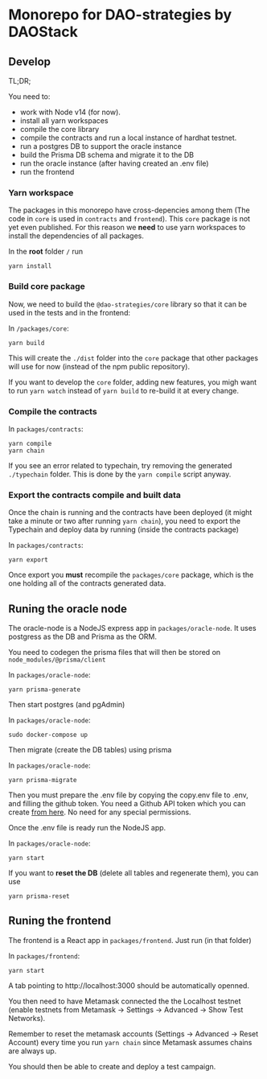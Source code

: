 # Monorepo for DAO-strategies by DAOStack

## Develop

TL;DR;

You need to:

- work with Node v14 (for now).
- install all yarn workspaces
- compile the core library
- compile the contracts and run a local instance of hardhat testnet.
- run a postgres DB to support the oracle instance
- build the Prisma DB schema and migrate it to the DB
- run the oracle instance (after having created an .env file)
- run the frontend

### Yarn workspace

The packages in this monorepo have cross-depencies among them (The code in `core` is used in `contracts` and `frontend`). This `core` package is not yet even published. For this reason we **need** to use yarn workspaces to install the dependencies of all packages.

In the **root** folder `/` run

```
yarn install
```

### Build core package

Now, we need to build the `@dao-strategies/core` library so that it can be used in the tests and in the frontend:

In `/packages/core`:

```
yarn build
```

This will create the `./dist` folder into the `core` package that other packages will use for now (instead of the npm public repository).

If you want to develop the `core` folder, adding new features, you migh want to run `yarn watch` instead of `yarn build` to re-build it at every change.

### Compile the contracts

In `packages/contracts`:

```
yarn compile
yarn chain
```

If you see an error related to typechain, try removing the generated `./typechain` folder. This is done by the `yarn compile` script anyway.

### Export the contracts compile and built data

Once the chain is running and the contracts have been deployed (it might take a minute or two after running `yarn chain`), you need to export the Typechain and deploy data by running (inside the contracts package)

In `packages/contracts`:

```
yarn export
```

Once export you **must** recompile the `packages/core` package, which is the one holding all of the contracts generated data.

## Runing the oracle node

The oracle-node is a NodeJS express app in `packages/oracle-node`. It uses postgress as the DB and Prisma as the ORM.

You need to codegen the prisma files that will then be stored on `node_modules/@prisma/client`

In `packages/oracle-node`:

```
yarn prisma-generate
```

Then start postgres (and pgAdmin)

In `packages/oracle-node`:

```
sudo docker-compose up
```

Then migrate (create the DB tables) using prisma

In `packages/oracle-node`:

```
yarn prisma-migrate
```

Then you must prepare the .env file by copying the copy.env file to .env, and filling the github token. You need a Github API token which you can create [from here](https://github.com/settings/tokens). No need for any special permissions.

Once the .env file is ready run the NodeJS app.

In `packages/oracle-node`:

```
yarn start
```

If you want to **reset the DB** (delete all tables and regenerate them), you can use

```
yarn prisma-reset
```

## Runing the frontend

The frontend is a React app in `packages/frontend`. Just run (in that folder)

In `packages/frontend`:

```
yarn start
```

A tab pointing to http://localhost:3000 should be automatically openned.

You then need to have Metamask connected the the Localhost testnet (enable testnets from Metamask -> Settings -> Advanced -> Show Test Networks).

Remember to reset the metamask accounts (Settings -> Advanced -> Reset Account) every time you run `yarn chain` since Metamask assumes chains are always up.

You should then be able to create and deploy a test campaign.
